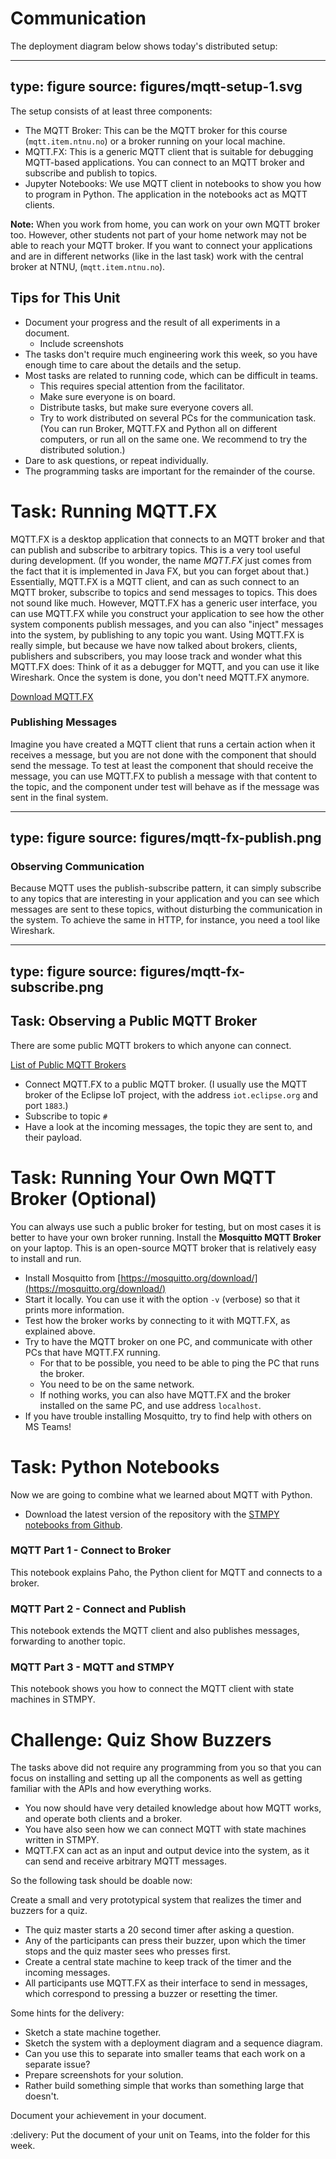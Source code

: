 # Communication


The deployment diagram below shows today's distributed setup:

---
type: figure
source: figures/mqtt-setup-1.svg
---

The setup consists of at least three components:

* The MQTT Broker: This can be the MQTT broker for this course (`mqtt.item.ntnu.no`) or a broker running on your local machine.
* MQTT.FX: This is a generic MQTT client that is suitable for debugging MQTT-based applications. You can connect to an MQTT broker and subscribe and publish to topics.
* Jupyter Notebooks: We use MQTT client in notebooks to show you how to program in Python. The application in the notebooks act as MQTT clients.

**Note:** When you work from home, you can work on your own MQTT broker too. However, other students not part of your home network may not be able to reach your MQTT broker. If you want to connect your applications and are in different networks (like in the last task) work with the central broker at NTNU, (`mqtt.item.ntnu.no`).


## Tips for This Unit

* Document your progress and the result of all experiments in a document. 
  * Include screenshots
* The tasks don't require much engineering work this week, so you have enough time to care about the details and the setup.
* Most tasks are related to running code, which can be difficult in teams. 
  * This requires special attention from the facilitator. 
  * Make sure everyone is on board. 
  * Distribute tasks, but make sure everyone covers all. 
  * Try to work distributed on several PCs for the communication task. (You can run Broker, MQTT.FX and Python all on different computers, or run all on the same one. We recommend to try the distributed solution.)
* Dare to ask questions, or repeat individually. 
* The programming tasks are important for the remainder of the course.

# Task: Running MQTT.FX

MQTT.FX is a desktop application that connects to an MQTT broker and that can publish and subscribe to arbitrary topics.
This is a very tool useful during development.
(If you wonder, the name _MQTT.FX_ just comes from the fact that it is implemented in Java FX, but you can forget about that.)
Essentially, MQTT.FX is a MQTT client, and can as such connect to an MQTT broker, subscribe to topics and send messages to topics. This does not sound like much. However, MQTT.FX has a generic user interface, you can use MQTT.FX while you construct your application to see how the other system components publish messages, and you can also "inject" messages into the system, by publishing to any topic you want.
Using MQTT.FX is really simple, but because we have now talked about brokers, clients, publishers and subscribers, you may loose track and wonder what this MQTT.FX does: Think of it as a debugger for MQTT, and you can use it like Wireshark. Once the system is done, you don't need MQTT.FX anymore.


<a class="arrow" href="https://mqttfx.jensd.de">Download MQTT.FX</a> 


### Publishing Messages

Imagine you have created a MQTT client that runs a certain action when it receives a message, but you are not done with the component that should send the message. To test at least the component that should receive the message, you can use MQTT.FX to publish a message with that content to the topic, and the component under test will behave as if the message was sent in the final system.

---
type: figure
source: figures/mqtt-fx-publish.png
---


### Observing Communication

Because MQTT uses the publish-subscribe pattern, it can simply subscribe to any topics that are interesting in your application  and you can see which messages are sent to these topics, without disturbing the communication in the system. To achieve the same in HTTP, for instance, you need a tool like Wireshark.

---
type: figure
source: figures/mqtt-fx-subscribe.png
---

## Task: Observing a Public MQTT Broker

There are some public MQTT brokers to which anyone can connect. 

<a class="arrow" href="https://github.com/mqtt/mqtt.github.io/wiki/public_brokers">List of Public MQTT Brokers</a> 

* Connect MQTT.FX to a public MQTT broker. (I usually use the MQTT broker of the Eclipse IoT project, with the address `iot.eclipse.org` and port `1883`.)
* Subscribe to topic `#`
* Have a look at the incoming messages, the topic they are sent to, and their payload.




# Task: Running Your Own MQTT Broker (Optional)

You can always use such a public broker for testing, but on most cases it is better to have your own broker running. 
Install the **Mosquitto MQTT Broker** on your laptop. This is an open-source MQTT broker that is relatively easy to install and run. 

* Install Mosquitto from [https://mosquitto.org/download/](https://mosquitto.org/download/)
* Start it locally. You can use it with the option `-v` (verbose) so that it prints more information.
* Test how the broker works by connecting to it with MQTT.FX, as explained above.
* Try to have the MQTT broker on one PC, and communicate with other PCs that have MQTT.FX running.
  * For that to be possible, you need to be able to ping the PC that runs the broker.
  * You need to be on the same network.
  * If nothing works, you can also have MQTT.FX and the broker installed on the same PC, and use address `localhost`.
* If you have trouble installing Mosquitto, try to find help with others on MS Teams!



# Task: Python Notebooks

Now we are going to combine what we learned about MQTT with Python. 

* Download the latest version of the repository with the [STMPY notebooks from Github](https://github.com/falkr/stmpy-notebooks).


### MQTT Part 1 - Connect to Broker

This notebook explains Paho, the Python client for MQTT and connects to a broker. 


### MQTT Part 2 - Connect and Publish

This notebook extends the MQTT client and also publishes messages, forwarding to another topic.


### MQTT Part 3 - MQTT and STMPY

This notebook shows you how to connect the MQTT client with state machines in STMPY.


# Challenge: Quiz Show Buzzers

The tasks above did not require any programming from you so that you can focus on installing and setting up all the components as well as getting familiar with the APIs and how everything works. 

* You now should have very detailed knowledge about how MQTT works, and operate both clients and a broker. 
* You have also seen how we can connect MQTT with state machines written in STMPY. 
* MQTT.FX can act as an input and output device into the system, as it can send and receive arbitrary MQTT messages. 

So the following task should be doable now: 

Create a small and very prototypical system that realizes the timer and buzzers for a quiz.

* The quiz master starts a 20 second timer after asking a question. 
* Any of the participants can press their buzzer, upon which the timer stops and the quiz master sees who presses first.
* Create a central state machine to keep track of the timer and the incoming messages.
* All participants use MQTT.FX as their interface to send in messages, which correspond to pressing a buzzer or resetting the timer.

Some hints for the delivery:

- Sketch a state machine together. 
- Sketch the system with a deployment diagram and a sequence diagram.
- Can you use this to separate into smaller teams that each work on a separate issue?
- Prepare screenshots for your solution.
- Rather build something simple that works than something large that doesn't.

Document your achievement in your document.

:delivery: Put the document of your unit on Teams, into the folder for this week.